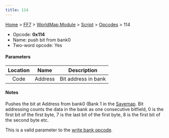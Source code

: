```yaml
---
title: 114
---
```


[Home](../../../../Main_Page.md) > [FF7](../../../../FF7.md) > [WorldMap Module](../../../WorldMap_Module.md) > [Script](../../Script.md) > [Opcodes](../Opcodes.md) > 114

-   Opcode: **0x114**
-   Name: push bit from bank0
-   Two-word opcode: Yes

#### Parameters

| Location |  Name   |     Description     |
|:--------:|:-------:|:-------------------:|
|   Code   | Address | Bit address in bank |

#### Notes

Pushes the bit at Address from bank0 (Bank 1 in the [Savemap](../../../Savemap.md). Bit addressing counts the data in the bank as one consecutive bitfield, 0 is the first bit of the first byte, 7 is the last bit of the first byte, 8 is the first bit of the second byte etc.

This is a valid parameter to the [write bank opcode](0e0.md).
